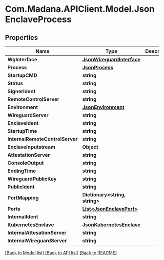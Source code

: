 
# Com.Madana.APIClient.Model.JsonEnclaveProcess

## Properties

Name | Type | Description | Notes
------------ | ------------- | ------------- | -------------
**WgInterface** | [**JsonWireguardInterface**](JsonWireguardInterface.md) |  | [optional] 
**Process** | [**JsonProcess**](JsonProcess.md) |  | [optional] 
**StartupCMD** | **string** |  | [optional] 
**Status** | **string** |  | [optional] 
**SignerIdent** | **string** |  | [optional] 
**RemoteControlServer** | **string** |  | [optional] 
**Environment** | [**JsonEnvironment**](JsonEnvironment.md) |  | [optional] 
**WireguardServer** | **string** |  | [optional] 
**EnclaveIdent** | **string** |  | [optional] 
**StartupTime** | **string** |  | [optional] 
**InternalRemoteControlServer** | **string** |  | [optional] 
**EnclaveInputstream** | **Object** |  | [optional] 
**AttestationServer** | **string** |  | [optional] 
**ConsoleOutput** | **string** |  | [optional] 
**EndingTime** | **string** |  | [optional] 
**WireguardPublicKey** | **string** |  | [optional] 
**PublicIdent** | **string** |  | [optional] 
**PortMapping** | **Dictionary&lt;string, string&gt;** |  | [optional] 
**Ports** | [**List&lt;JsonEnclavePort&gt;**](JsonEnclavePort.md) |  | [optional] 
**InternalIdent** | **string** |  | [optional] 
**KubernetesEnclave** | [**JsonKubernetesEnclave**](JsonKubernetesEnclave.md) |  | [optional] 
**InternalAttesationServer** | **string** |  | [optional] 
**InternalWireguardServer** | **string** |  | [optional] 

[[Back to Model list]](../README.md#documentation-for-models)
[[Back to API list]](../README.md#documentation-for-api-endpoints)
[[Back to README]](../README.md)

